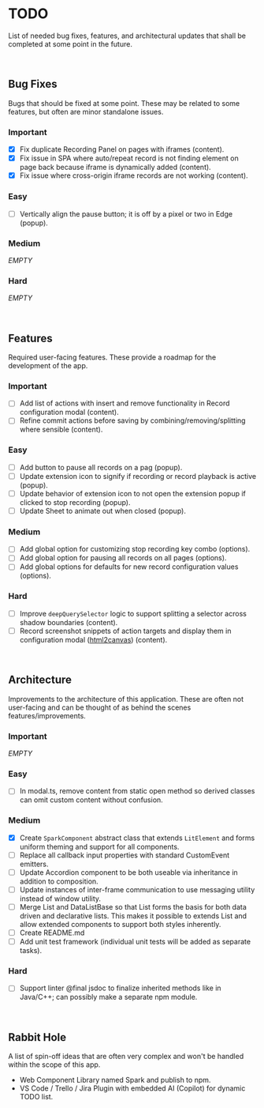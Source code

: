 # TODO

List of needed bug fixes, features, and architectural updates that shall be completed at some point in the future.

<br>



## Bug Fixes

Bugs that should be fixed at some point.
These may be related to some features, but often are minor standalone issues.

### Important
* [x] Fix duplicate Recording Panel on pages with iframes (content).
* [x] Fix issue in SPA where auto/repeat record is not finding element on page back because iframe is dynamically added (content).
* [x] Fix issue where cross-origin iframe records are not working (content).

### Easy
* [ ] Vertically align the pause button; it is off by a pixel or two in Edge (popup).

### Medium
*EMPTY*

### Hard
*EMPTY*

<br>



## Features

Required user-facing features.
These provide a roadmap for the development of the app.

### Important
- [ ] Add list of actions with insert and remove functionality in Record configuration modal (content).
- [ ] Refine commit actions before saving by combining/removing/splitting where sensible (content).

### Easy
- [ ] Add button to pause all records on a pag (popup).
- [ ] Update extension icon to signify if recording or record playback is active (popup).
- [ ] Update behavior of extension icon to not open the extension popup if clicked to stop recording (popup).
- [ ] Update Sheet to animate out when closed (popup).

### Medium
- [ ] Add global option for customizing stop recording key combo (options).
- [ ] Add global option for pausing all records on all pages (options).
- [ ] Add global options for defaults for new record configuration values (options).

### Hard
- [ ] Improve `deepQuerySelector` logic to support splitting a selector across shadow boundaries (content).
- [ ] Record screenshot snippets of action targets and display them in configuration modal ([html2canvas](https://www.npmjs.com/package/html2canvas/v/1.4.1)) (content).

<br>


## Architecture

Improvements to the architecture of this application.
These are often not user-facing and can be thought of as behind the scenes features/improvements.

### Important
*EMPTY*

### Easy
- [ ] In modal.ts, remove content from static open method so derived classes can omit custom content without confusion.

### Medium
- [x] Create `SparkComponent` abstract class that extends `LitElement` and forms uniform theming and support for all components.
- [ ] Replace all callback input properties with standard CustomEvent emitters.
- [ ] Update Accordion component to be both useable via inheritance in addition to composition.
- [ ] Update instances of inter-frame communication to use messaging utility instead of window utility.
- [ ] Merge List and DataListBase so that List forms the basis for both data driven and declarative lists. This makes it possible to extends List and allow extended components to support both styles inherently.
- [ ] Create README.md
- [ ] Add unit test framework (individual unit tests will be added as separate tasks).

### Hard
- [ ] Support linter @final jsdoc to finalize inherited methods like in Java/C++; can possibly make a separate npm module.

<br>



## Rabbit Hole

A list of spin-off ideas that are often very complex and won't be handled within the scope of this app.

- Web Component Library named Spark and publish to npm.
- VS Code / Trello / Jira Plugin with embedded AI (Copilot) for dynamic TODO list.
